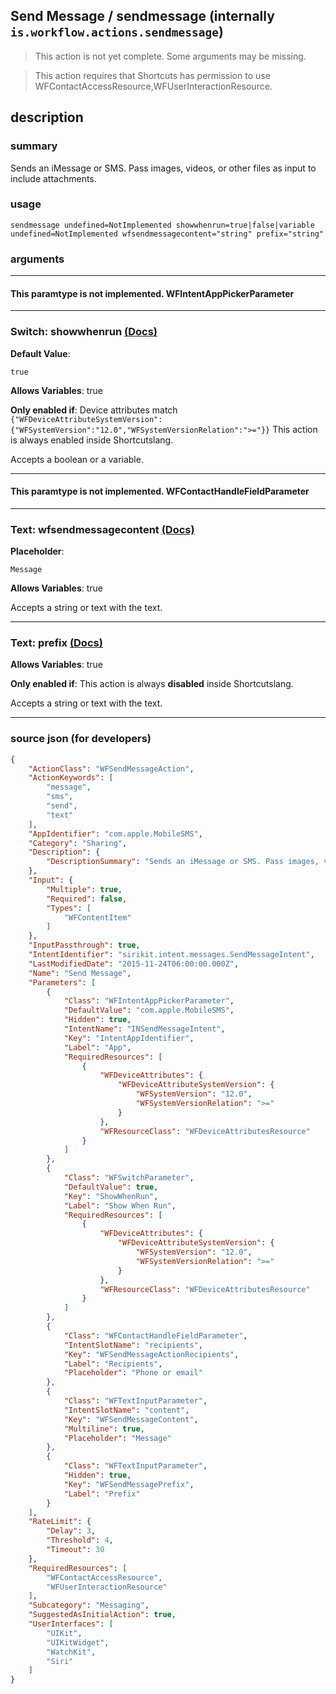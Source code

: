 
## Send Message / sendmessage (internally `is.workflow.actions.sendmessage`)

> This action is not yet complete. Some arguments may be missing.

> This action requires that Shortcuts has permission to use WFContactAccessResource,WFUserInteractionResource.


## description

### summary

Sends an iMessage or SMS. Pass images, videos, or other files as input to include attachments.


### usage
```
sendmessage undefined=NotImplemented showwhenrun=true|false|variable undefined=NotImplemented wfsendmessagecontent="string" prefix="string"
```

### arguments

---

#### This paramtype is not implemented. WFIntentAppPickerParameter

---

### Switch: showwhenrun [(Docs)](https://pfgithub.github.io/shortcutslang/gettingstarted#switch-or-expanding-or-boolean-fields)
**Default Value**:
```
true
```
**Allows Variables**: true

**Only enabled if**: Device attributes match `{"WFDeviceAttributeSystemVersion":{"WFSystemVersion":"12.0","WFSystemVersionRelation":">="}}` This action is always enabled inside Shortcutslang.

Accepts a boolean
or a variable.

---

#### This paramtype is not implemented. WFContactHandleFieldParameter

---

### Text: wfsendmessagecontent [(Docs)](https://pfgithub.github.io/shortcutslang/gettingstarted#text-field)
**Placeholder**:
```
Message
```
**Allows Variables**: true



Accepts a string 
or text
with the text.

---

### Text: prefix [(Docs)](https://pfgithub.github.io/shortcutslang/gettingstarted#text-field)
**Allows Variables**: true

**Only enabled if**: This action is always **disabled** inside Shortcutslang.

Accepts a string 
or text
with the text.

---

### source json (for developers)

```json
{
	"ActionClass": "WFSendMessageAction",
	"ActionKeywords": [
		"message",
		"sms",
		"send",
		"text"
	],
	"AppIdentifier": "com.apple.MobileSMS",
	"Category": "Sharing",
	"Description": {
		"DescriptionSummary": "Sends an iMessage or SMS. Pass images, videos, or other files as input to include attachments."
	},
	"Input": {
		"Multiple": true,
		"Required": false,
		"Types": [
			"WFContentItem"
		]
	},
	"InputPassthrough": true,
	"IntentIdentifier": "sirikit.intent.messages.SendMessageIntent",
	"LastModifiedDate": "2015-11-24T06:00:00.000Z",
	"Name": "Send Message",
	"Parameters": [
		{
			"Class": "WFIntentAppPickerParameter",
			"DefaultValue": "com.apple.MobileSMS",
			"Hidden": true,
			"IntentName": "INSendMessageIntent",
			"Key": "IntentAppIdentifier",
			"Label": "App",
			"RequiredResources": [
				{
					"WFDeviceAttributes": {
						"WFDeviceAttributeSystemVersion": {
							"WFSystemVersion": "12.0",
							"WFSystemVersionRelation": ">="
						}
					},
					"WFResourceClass": "WFDeviceAttributesResource"
				}
			]
		},
		{
			"Class": "WFSwitchParameter",
			"DefaultValue": true,
			"Key": "ShowWhenRun",
			"Label": "Show When Run",
			"RequiredResources": [
				{
					"WFDeviceAttributes": {
						"WFDeviceAttributeSystemVersion": {
							"WFSystemVersion": "12.0",
							"WFSystemVersionRelation": ">="
						}
					},
					"WFResourceClass": "WFDeviceAttributesResource"
				}
			]
		},
		{
			"Class": "WFContactHandleFieldParameter",
			"IntentSlotName": "recipients",
			"Key": "WFSendMessageActionRecipients",
			"Label": "Recipients",
			"Placeholder": "Phone or email"
		},
		{
			"Class": "WFTextInputParameter",
			"IntentSlotName": "content",
			"Key": "WFSendMessageContent",
			"Multiline": true,
			"Placeholder": "Message"
		},
		{
			"Class": "WFTextInputParameter",
			"Hidden": true,
			"Key": "WFSendMessagePrefix",
			"Label": "Prefix"
		}
	],
	"RateLimit": {
		"Delay": 3,
		"Threshold": 4,
		"Timeout": 30
	},
	"RequiredResources": [
		"WFContactAccessResource",
		"WFUserInteractionResource"
	],
	"Subcategory": "Messaging",
	"SuggestedAsInitialAction": true,
	"UserInterfaces": [
		"UIKit",
		"UIKitWidget",
		"WatchKit",
		"Siri"
	]
}
```
